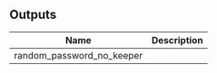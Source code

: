 <!-- BEGINNING OF PRE-COMMIT-TERRAFORM DOCS HOOK -->
## Outputs

| Name | Description |
|------|-------------|
| random\_password\_no\_keeper |  |

<!-- END OF PRE-COMMIT-TERRAFORM DOCS HOOK -->
